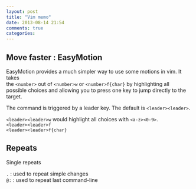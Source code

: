 ```yaml
---
layout: post
title: "Vim memo"
date: 2013-08-14 21:54
comments: true
categories: 
---
```

## Move faster : EasyMotion

EasyMotion provides a much simpler way to use some motions in vim. It takes  
the `<number>` out of `<number>w` or `<number>f{char}` by highlighting all  
possible choices and allowing you to press one key to jump directly to the  
target.

The command is triggered by a leader key. The default is `<leader><leader>`.

`<leader><leader>w` would highlight all choices with `<a-z><0-9>`.  
`<leader><leader>f`  
`<leader><leader>f{char}`

## Repeats

Single repeats

`.` : used to repeat simple changes  
`@:` : used to repeat last command-line

